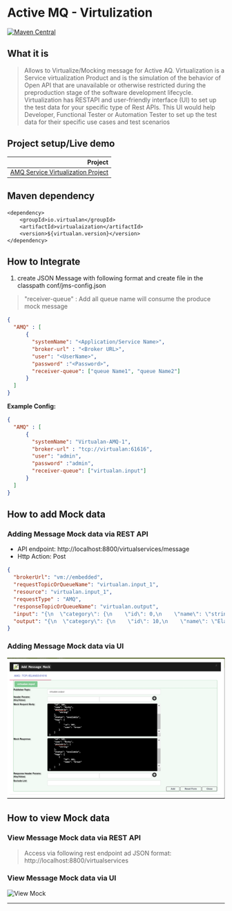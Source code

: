# Active MQ - Virtulization

[![Maven Central](https://img.shields.io/maven-central/v/io.virtualan/virtualization.svg?label=Maven%20Central)](https://search.maven.org/search?q=g:%22io.virtualan%22%20AND%20a:%22virtualization%22)


## What it is
>  Allows to Virtualize/Mocking message for Active AQ. Virtualization is a Service virtualization Product and is the simulation of the behavior of Open API that are unavailable or otherwise restricted during the preproduction stage of the software development lifecycle. 
Virtualization has RESTAPI and user-friendly interface (UI) to set up the test data for your specific type of Rest APIs. This UI would help Developer, Functional Tester or Automation Tester to set up the test data for their specific use cases and test scenarios 

## Project setup/Live demo

 |Project|  
 |----------:|
  |[AMQ Service Virtualization Project](https://github.com/virtualansoftware/virtualan/tree/master/samples/virtualan-amq)  |

## Maven dependency
```mvn 
<dependency>
	<groupId>io.virtualan</groupId>
	<artifactId>virtualaization</artifactId>
	<version>${virtualan.version}</version>
</dependency>
``` 

## How to Integrate
1. create JSON Message with following format and create file in the classpath conf/jms-config.json   
> "receiver-queue" :  Add all queue name will consume the produce mock message

```JSON
{
  "AMQ" : [
      {
        "systemName": "<Application/Service Name>",
        "broker-url" : "<Broker URL>",
        "user": "<UserName>",
        "password" :"<Password>",
        "receiver-queue": ["queue Name1", "queue Name2"]   
      }
  ]
}
```
**Example Config:**
```JSON
{
  "AMQ" : [
      {
        "systemName": "Virtualan-AMQ-1",
        "broker-url" : "tcp://virtualan:61616",
        "user": "admin",
        "password" :"admin",
        "receiver-queue": ["virtualan.input"]
      }
  ]
}
```

## How to add Mock data
### Adding Message Mock data via REST API
- API endpoint: http://localhost:8800/virtualservices/message
- Http Action: Post

```JSON
{
  "brokerUrl": "vm://embedded",
  "requestTopicOrQueueName": "virtualan.input_1",
  "resource": "virtualan.input_1",
  "requestType" : "AMQ",
  "responseTopicOrQueueName": "virtualan.output",
  "input": "{\n  \"category\": {\n    \"id\": 0,\n    \"name\": \"string\"\n  },\n  \"id\": 101,\n  \"name\": \"doggie\",\n  \"photoUrls\": [\n    \"string\"\n  ],\n  \"status\": \"available\",\n  \"tags\": [\n    {\n      \"id\": 0,\n      \"name\": \"string\"\n    }\n  ]\n}"  ,
  "output": "{\n  \"category\": {\n    \"id\": 10,\n    \"name\": \"Elan\"\n  },\n  \"id\": 101,\n  \"name\": \"doggie\",\n  \"photoUrls\": [\n    \"string\"\n  ],\n  \"status\": \"available\",\n  \"tags\": [\n    {\n      \"id\": 0,\n      \"name\": \"string\"\n    }\n  ]\n}"
}

```

### Adding Message Mock data via UI

![Add Mock](_images/sv/amq/add_mock.png)


## How to view Mock data
### View Message Mock data via REST API
> Access via following rest endpoint ad JSON format: http://localhost:8800/virtualservices


### View Message Mock data via UI

![View Mock](_images/sv/amq/view_mock.png)

----